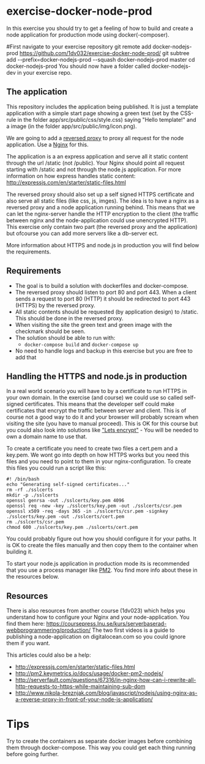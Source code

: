 # exercise-docker-node-prod

In this exercise you should try to get a feeling of how to build and create a node application for production mode using docker(-composer).

#First navigate to your exercise repository
git remote add docker-nodejs-prod https://github.com/1dv032/exercise-docker-node-prod/
git subtree add --prefix=docker-nodejs-prod --squash docker-nodejs-prod master
cd docker-nodejs-prod
You should now have a folder called docker-nodejs-dev in your exercise repo.

## The application
This repository includes the application being published. It is just a template application with a simple start page showing a green text (set by the CSS-rule in the folder app/src/public/css/style.css) saying "Hello template!" and a image (in the folder app/src/public/img/icon.png).

We are going to add a [reversed proxy](https://en.wikipedia.org/wiki/Reverse_proxy) to proxy all request for the node application. Use a [Nginx](https://www.nginx.com/resources/wiki/) for this.

The application is a an express application and serve all it static content through the url /static (not /public). Your Nginx should point all request starting with /static and not through the node.js application. For more information on how express handles static content: http://expressjs.com/en/starter/static-files.html

The reversed proxy should also set up a self signed HTTPS certificate and also serve all static files (like css, js, imges). The idea is to have a nginx as a reversed proxy and a node application running behind. This means that we can let the nginx-server handle the HTTP encryption to the client (the traffic between nginx and the node-application could use unencrypted HTTP). This exercise only contain two part (the reversed proxy and the application) but ofcourse you can add more servers like a db-server ect.

More information about HTTPS and node.js in production you will find below the requirements.

## Requirements
* The goal is to build a solution with dockerfiles and docker-compose.
* The reversed proxy should listen to port 80 and port 443. When a client sends a request to port 80 (HTTP) it should be redirected to port 443 (HTTPS) by the reversed proxy.
* All static contents should be requested (by application design) to /static. This should be done in the reversed proxy.
* When visiting the site the green text and green image with the checkmark should be seen.
* The solution should be able to run with:
  * `docker-compose build` and `docker-compose up`
* No need to handle logs and backup in this exercise but you are free to add that

## Handling the HTTPS and node.js in production
In a real world scenario you will have to by a certificate to run HTTPS in your own domain. In the exercise (and course) we could use so called self-signed certificates. This means that the developer self could make certificates that encrypt the traffic between server and client. This is of course not a good way to do it and your browser will probably scream when visiting the site (you have to manual proceed). This is OK for this course but you could also look into solutions like ["Lets encrypt"](https://letsencrypt.org/) - You will be needed to own a domain name to use that.

To create a certificate you need to create two files a cert.pem and a key.pem. We wont go into depth on how HTTPS works but you need this files and you need to point to them in your nginx-configuration. To create this files you could run a script like this:

```
#! /bin/bash
echo "Generating self-signed certificates..."
rm -rf ./sslcerts
mkdir -p ./sslcerts
openssl genrsa -out ./sslcerts/key.pem 4096
openssl req -new -key ./sslcerts/key.pem -out ./sslcerts/csr.pem
openssl x509 -req -days 365 -in ./sslcerts/csr.pem -signkey ./sslcerts/key.pem -out ./sslcerts/cert.pem
rm ./sslcerts/csr.pem
chmod 600 ./sslcerts/key.pem ./sslcerts/cert.pem
```
You could probably figure out how you should configure it for your paths. It is OK to create the files manually and then copy them to the container when building it.

To start your node.js application in production mode its is recommended that you use a process manager like [PM2](http://pm2.keymetrics.io/). You find more info about these in the resources below.

## Resources
There is also resources from another course (1dv023) which helps you understand how to configure your Nginx and your node-application. You find them here: https://coursepress.lnu.se/kurs/serverbaserad-webbprogrammering/production/
The two first videos is a guide to publishing a node-application on digitalocean.com so you could ignore them if you want.

This articles could also be a help:
* http://expressjs.com/en/starter/static-files.html
* http://pm2.keymetrics.io/docs/usage/docker-pm2-nodejs/
* http://serverfault.com/questions/67316/in-nginx-how-can-i-rewrite-all-http-requests-to-https-while-maintaining-sub-dom
* http://www.nikola-breznjak.com/blog/javascript/nodejs/using-nginx-as-a-reverse-proxy-in-front-of-your-node-js-application/


# Tips
Try to create the containers as separate docker images before combining them through docker-compose. This way you could get each thing running before going further.

